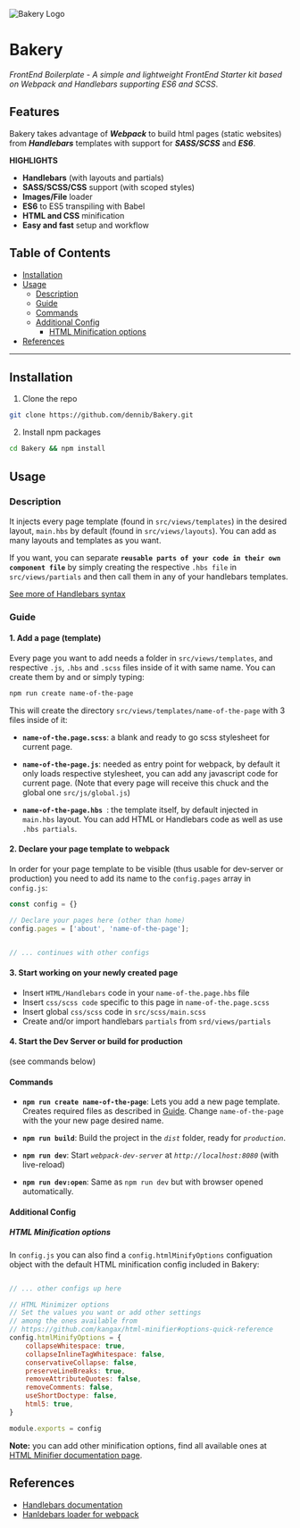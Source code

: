 ![Bakery Logo](https://i.imgur.com/ElIPCyF.jpg)

# Bakery

*FrontEnd Boilerplate - A simple and lightweight FrontEnd Starter kit based on Webpack and Handlebars supporting ES6 and SCSS*.

## Features
Bakery takes advantage of ***Webpack*** to build html pages (static websites) from ***Handlebars*** templates with support for ***SASS/SCSS*** and ***ES6***.

**HIGHLIGHTS**
- **Handlebars** (with layouts and partials)
- **SASS/SCSS/CSS** support (with scoped styles)
- **Images/File** loader
- **ES6** to ES5 transpiling with Babel
- **HTML and CSS** minification
- **Easy and fast** setup and workflow

## Table of Contents
- [Installation](#installation)
- [Usage](#usage)
    - [Description](#description)
    - [Guide](#guide)
    - [Commands](#commands)
    - [Additional Config](#additional-config)
        - [HTML Minification options](#html-minification-options)
- [References](#notes)
---

## Installation
1. Clone the repo
```bash
git clone https://github.com/dennib/Bakery.git
```

2. Install npm packages
```bash
cd Bakery && npm install
```
  
  
## Usage
### Description
It injects every page template (found in `src/views/templates`) in the desired layout, `main.hbs` by default (found in `src/views/layouts`). You can add as many layouts and templates as you want.

If you want, you can separate **`reusable parts of your code in their own component file`** by simply creating the respective `.hbs file` in `src/views/partials` and then call them in any of your handlebars templates.

[See more of Handlebars syntax](#references)

### Guide
#### 1. Add a page (template)
Every page you want to add needs a folder in `src/views/templates`, and respective `.js`, `.hbs` and `.scss` files inside of it with same name. You can create them by and or simply typing:

```bash
npm run create name-of-the-page
```

This will create the directory `src/views/templates/name-of-the-page` with 3 files inside of it:

- **`name-of-the.page.scss`**: a blank and ready to go scss stylesheet for current page.

- **`name-of-the-page.js`**: needed as entry point for webpack, by default it only loads respective stylesheet, you can add any javascript code for current page. (Note that every page will receive this chuck and the global one `src/js/global.js`)

- **`name-of-the-page.hbs `**: the template itself, by default injected in `main.hbs` layout. You can add HTML or Handlebars code as well as use `.hbs partials`.

#### 2. Declare your page template to webpack
In order for your page template to be visible (thus usable for dev-server or production) you need to add its name to the `config.pages` array in `config.js`:

```javascript
const config = {}

// Declare your pages here (other than home)
config.pages = ['about', 'name-of-the-page'];


// ... continues with other configs

```

#### 3. Start working on your newly created page
- Insert `HTML/Handlebars` code in your `name-of-the.page.hbs` file
- Insert `css/scss code` specific to this page in `name-of-the.page.scss`
- Insert global `css/scss` code in `src/scss/main.scss`
- Create and/or import handlebars `partials` from `srd/views/partials`

#### 4. Start the Dev Server or build for production
(see commands below)


#### Commands
- **`npm run create name-of-the-page`**: Lets you add a new page template. Creates required files as described in [Guide](#guide).
Change `name-of-the-page` with the your new page desired name.
  
- **`npm run build`**: Build the project in the *`dist`* folder, ready for *`production`*.
  
- **`npm run dev`**: Start *`webpack-dev-server`* at *`http://localhost:8080`* (with live-reload)
  
- **`npm run dev:open`**: Same as `npm run dev` but with browser opened automatically.


#### Additional Config
##### HTML Minification options

In `config.js` you can also find a `config.htmlMinifyOptions` configuation object with the default HTML minification config included in Bakery:
```javascript

// ... other configs up here

// HTML Minimizer options
// Set the values you want or add other settings
// among the ones available from 
// https://github.com/kangax/html-minifier#options-quick-reference
config.htmlMinifyOptions = {
    collapseWhitespace: true,
    collapseInlineTagWhitespace: false,
    conservativeCollapse: false,
    preserveLineBreaks: true,
    removeAttributeQuotes: false,
    removeComments: false,
    useShortDoctype: false,
    html5: true,
}

module.exports = config
```
**Note:** you can add other minification options, find all available ones at [HTML Minifier documentation page](https://github.com/kangax/html-minifier#options-quick-reference).


## References
 - [Handlebars documentation](https://handlebarsjs.com/)
 - [Hanldebars loader for webpack](https://github.com/pcardune/handlebars-loader)